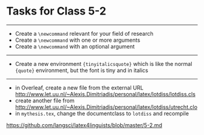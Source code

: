 # Tasks for Class 5-2
----
- Create a `\newcommand` relevant for your field of research
- Create a `\newcommand` with one or more arguments 
- Create a `\newcommand` with an optional argument 

----

- Create a new environment `{tinyitalicsquote}` which is like the normal `{quote}` environment, but the font is tiny and in italics

----
- in Overleaf, create a new file from the external URL http://www.let.uu.nl/~Alexis.Dimitriadis/personal/latex/lotdiss/lotdiss.cls
- create another file from http://www.let.uu.nl/~Alexis.Dimitriadis/personal/latex/lotdiss/utrecht.clo
- in `mythesis.tex`, change the documentclass to `lotdiss` and recompile

https://github.com/langsci/latex4linguists/blob/master/5-2.md